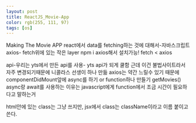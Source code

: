 ```yaml
---
layout: post
title: ReactJS_Movie-App
color: rgb(255, 111, 97)
tags: [os]
---
```

<head>Making The Movie APP</head>
<meta charset="utf-8">
<body>
react에서 data를 fetching하는 것에 대해서-자바스크립트
axios- fetch위에 있는 작은 layer
npm i axios해서 설치가능!
fetch < axios

api-우리는 yts에서 만든 api를 사용- yts api가 되게 쿨함 근데 이건 불법사이트라서 자주 변경되기때문에 니콜라스 선생이 하나 만듦
axios는 약간 느릴수 있기 때문에 componentDidMount앞에 async를 하기 or function하나 만들기 getMovies()
async랑 await를 사용하는 이유는 javascript에게 function에서 조금 시간이 필요하다고 말하는거 

html안에 있는 class는 그냥 쓰지만, jsx에서 class는 className이라고 이름 붙이고 쓴다. 


</body>